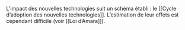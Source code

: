 L’impact des nouvelles technologies suit un schéma établi : le [[Cycle d’adoption des nouvelles technologies]]. L’estimation de leur effets est cependant difficile (voir [[Loi d’Amara]]).